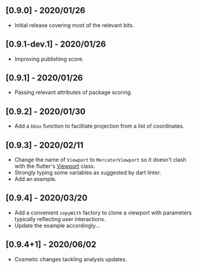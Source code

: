 ## [0.9.0] - 2020/01/26

* Initial release covering most of the relevant bits.

## [0.9.1-dev.1] - 2020/01/26

* Improving publishing score.

## [0.9.1] - 2020/01/26

* Passing relevant attributes of package scoring.

## [0.9.2] - 2020/01/30

* Add a `bbox` function to facilitate projection from a list of coordinates.

## [0.9.3] - 2020/02/11

* Change the name of `Viewport` to `MercatorViewport` so it doesn't clash with the flutter's [Viewport](https://api.flutter.dev/flutter/widgets/Viewport-class.html) class.
* Strongly typing some variables as suggested by dart linter.
* Add an example.

## [0.9.4] - 2020/03/20

* Add a convenient `copyWith` factory to clone a viewport with parameters typically reflecting user interactions.
* Update the example accordingly…

## [0.9.4+1] - 2020/06/02

* Cosmetic changes tackling analysis updates.